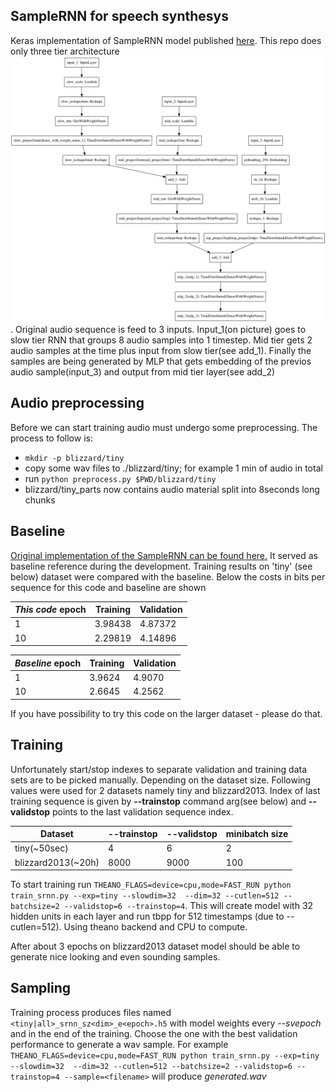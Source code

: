 ## SampleRNN for speech synthesys

Keras implementation of SampleRNN model published [here](https://arxiv.org/abs/1612.07837).
This repo does only three tier architecture ![model](/model3t.png). Original audio sequence is feed
to 3 inputs. Input_1(on picture) goes to slow tier RNN that groups 8 audio samples into 1 timestep.
Mid tier gets 2 audio samples at the time plus input from slow tier(see add_1). Finally the samples
are being generated by MLP that gets embedding of the previos audio sample(input_3) and output from mid
tier layer(see add_2)

## Audio preprocessing
Before we can start training audio must undergo some preprocessing. The process to follow is:
* `mkdir -p blizzard/tiny`
* copy some wav files to ./blizzard/tiny; for example 1 min of audio in total
* run `python preprocess.py $PWD/blizzard/tiny`
* blizzard/tiny_parts now contains audio material split into 8seconds long chunks

## Baseline
 [Original implementation of the SampleRNN can be found here.](https://github.com/soroushmehr/sampleRNN_ICLR2017)
 It served as baseline reference during the development. Training 
 results on 'tiny' (see below) dataset were compared with the baseline.
 Below the costs in bits per sequence for this code and baseline are shown
 
 *This code* epoch | Training | Validation
 ---|---| ---
 1 | 3.98438 | 4.87372
 10 | 2.29819 | 4.14896
 
 *Baseline* epoch | Training | Validation
 ---|---| ---
 1 | 3.9624 | 4.9070
 10 | 2.6645 | 4.2562
 
 If you have possibility to try this code on the larger dataset - please do that.

## Training
Unfortunately start/stop indexes to separate validation and training data sets are to be picked manually.
Depending on the dataset size. Following values were used for 2 datasets namely tiny and blizzard2013.
Index of last training sequence is given by **--trainstop** command arg(see below) and **--validstop**
points to the last validation sequence index.

Dataset | --trainstop | --validstop | minibatch size
--- | --- | --- | ---
tiny(~50sec) | 4 | 6 | 2
blizzard2013(~20h) | 8000 | 9000 | 100

To start training run `THEANO_FLAGS=device=cpu,mode=FAST_RUN python train_srnn.py --exp=tiny --slowdim=32  --dim=32 --cutlen=512 --batchsize=2 --validstop=6 --trainstop=4`. This will create model with 32 hidden units in each layer and
run tbpp for 512 timestamps (due to --cutlen=512). Using theano backend and CPU to compute.

After about 3 epochs on blizzard2013 dataset model should be able to generate nice looking and
even sounding samples.


## Sampling

Training process produces files named `<tiny|all>_srnn_sz<dim>_e<epoch>.h5` with model weights every *--svepoch* and in the end of the training. Choose the one with the best validation performance to generate a wav sample. For example
`THEANO_FLAGS=device=cpu,mode=FAST_RUN python train_srnn.py --exp=tiny --slowdim=32  --dim=32 --cutlen=512 --batchsize=2 --validstop=6 --trainstop=4 --sample=<filename>` will produce *generated.wav* 




